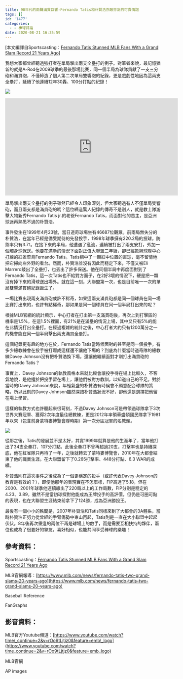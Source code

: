 ```yaml
---
title: 90年代的兩聲滿貫巨響-Fernando Tatis和朴贊浩亦敵亦友的可貴情誼
tags: []
id: '1477'
categories:
  - - 棒球評論
date: 2020-08-21 16:35:59
---
```


\[本文編譯自Sportscasting：[Fernando Tatis Stunned MLB Fans With a Grand Slam Record 21 Years Ago](https://www.sportscasting.com/fernando-tatis-stunned-mlb-fans-with-grand-slam-record-21-years-ago/)\]

我想大家都曾經聽過強打者在單局擊出兩支全壘打的例子。對筆者來說，最記憶猶新的就是A-Rod在2009球季的最後那場比賽，同一個半局為球隊貢獻了一支三分砲和滿貫砲，不僅締造了個人第二次單局雙響砲的紀錄，更是戲劇性地因為這兩支全壘打，延續了他連續12年30轟、100分打點的紀錄！

![](https://i.imgur.com/GdTTcYa.png)

<!-- more -->

<iframe width="560" height="315" src="https://www.youtube.com/embed/rOo9tLjtjz0" title="YouTube video player" frameborder="0" allow="accelerometer; autoplay; clipboard-write; encrypted-media; gyroscope; picture-in-picture; web-share" allowfullscreen></iframe>

單局擊出兩支全壘打的例子雖然已經令人印象深刻，但大家聽過有人不僅單局雙響砲，而且兩支都是滿貫砲的嗎？這位締造驚人紀錄的傳奇不是別人，就是教士隊游擊大物新秀Fernando Tatis jr.的老爸Fernando Tatis，而面對他的苦主，是亞洲球迷再熟悉不過的朴贊浩。

事件發生在1999年4月23號，當日道奇球場坐有46687位觀眾。前兩局無失分的朴贊浩，在當年已經是備受期待的先發投手，1998年球季擁有220.2局的投球，防禦率只有3.71。在接下來的半局，他遭遇了亂流，連續被打出了兩支安打，外加一個觸身球保送。他要在滿壘的情況下面對正值大聯盟二年級，卻已經擔綱球隊中心打線的紅雀菜鳥Fernando Tatis。Tatis相中了一顆紅中位置的直球，毫不留情地把它掃向左外野的看台。然而，朴贊浩並沒有因此而穩定下來，不僅又被Eli Marrero敲出了全壘打，也丟出了許多保送。他在同個半局中再度面對到了Fernando Tatis，這一次Tatis也不給對方面子，在2好3壞的情況下，硬是把一顆沒有掉下來的滑球送出場外。就在這一刻，大聯盟第一次，也是目前唯一一次的單局雙響滿貫砲紀錄誕生了。

一場比賽出現兩支滿貫砲或許不稀奇，如果這兩支滿貫砲都是同一個球員在同一場比賽打出來的，也許有點稀奇，那如果是同一個球員在同一個半局打出來的呢？

根據MLB官網的統計顯示，中心打者在打出第一支滿貫砲後，再次上到打擊區的機率是1.5%，在這1.5%裡面，有21%是在滿壘的情況上場，其中又只有5%的能在此情況打出全壘打。在經過複雜的統計之後，中心打者大約只有1200萬分之一的機會能在同一個半局擊出兩支滿貫全壘打。

這個紀錄更有趣的地方在於，Fernando Tatis當時候面對的甚至是同一個投手，有多少總教練會在投手被打爆成這樣還不讓他下場的？到底為什麼當時道奇隊的總教練Davey Johnson沒有把朴贊浩換下場，還讓他繼續面對才剛打出滿貫砲的Fernando Tatis？

事實上，Davey Johnson的執教風格本來就比較會讓投手待在場上比較久，不客氣地說，是他擅於把投手留在場上，讓他們被對方教訓，以知道自己的不足。對於當時的Davey Johnson來說，年輕氣盛的朴贊浩有時候會不願意配合球隊的策略，所以此刻的Davey Johnson雖然深諳朴贊浩狀況不好，卻他還是選擇把他留在場上學習。

這樣的執教方式也許聽起來很苛刻，不過Davey Johnson可是帶領過球隊拿下3次世界大賽冠軍、獲得2次年度最佳總教練，更是2012年率領華盛頓國民隊拿下1981年以來（包含前身蒙特婁博覽會隊時期）第一次分區冠軍的名教頭。

![](https://i.imgur.com/oMx9QEt.jpg)

從那之後，Tatis的發展並不是太好，其實1999年就算是他的生涯年了，當年他打出了34支全壘打、107分打點，此後全壘打不曾再超過20支，打擊率也是持續探底，他在紅雀隊只再待了一年，之後就轉去了蒙特婁博覽會，2010年在大都會結束了他的職業生涯。在大聯盟留下了0.265打擊率、448分打點、6.3 WAR的成績。

朴贊浩則在這次事件之後成為了一個更穩定的投手（或許代表Davey Johnson的教育是有效的？），即便他那年的表現實在不怎麼樣，FIP高達了5.18，但在2000、2001年球季他連續繳出了220局以上的工作局數，FIP分別是穩定的4.23、3.89，雖然不是當初球探對他能成為王牌投手的高評價，但仍是可圈可點的表現，也在大聯盟生涯結束前拿下了124勝，成為亞洲勝投王。

最後有一個小小的軼聞是，2007年朴贊浩和Tatis同樣來到了大都會的3A體系，當時朴贊浩正努力從曾經的手臂傷勢中東山再起，Tatis則是一直在大小聯盟中起起伏伏。8年後再次重逢的兩位不再是球場上的敵手，而是需要互相扶持的夥伴，兩位也成為了很要好的摯友，喜好相似，也能共同享受棒球的樂趣！

## **參考資料：**

Sportscasting：[Fernando Tatis Stunned MLB Fans With a Grand Slam Record 21 Years Ago](https://www.sportscasting.com/fernando-tatis-stunned-mlb-fans-with-grand-slam-record-21-years-ago/)

MLB官網報導：[https://www.mlb.com/news/fernando-tatis-two-grand-slams-20-years-ago](https://www.mlb.com/news/fernando-tatis-two-grand-slams-20-years-ago)

Baseball Reference

FanGraphs

## **影音資料：**

MLB官方Youtube頻道：[https://www.youtube.com/watch?time\_continue=2&v=rOo9tLjtjz0&feature=emb\_logo](https://www.youtube.com/watch?time_continue=2&v=rOo9tLjtjz0&feature=emb_logo)

MLB官網

AP images